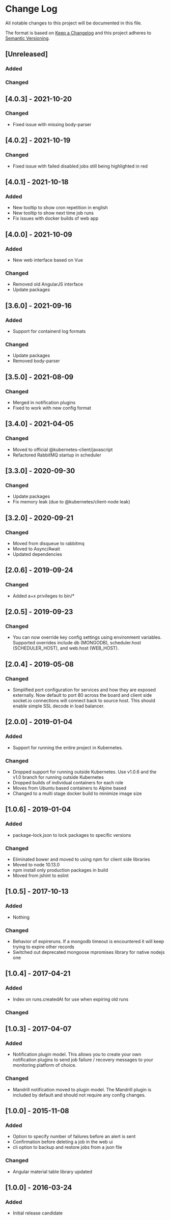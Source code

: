 # Change Log
All notable changes to this project will be documented in this file.

The format is based on [Keep a Changelog](http://keepachangelog.com/)
and this project adheres to [Semantic Versioning](http://semver.org/).

## [Unreleased]
### Added

### Changed

## [4.0.3] - 2021-10-20
### Changed
- Fixed issue with missing body-parser

## [4.0.2] - 2021-10-19
### Changed
- Fixed issue with failed disabled jobs still being highlighted in red

## [4.0.1] - 2021-10-18
### Added
- New tooltip to show cron repetition in english
- New tooltip to show next time job runs
- Fix issues with docker builds of web app

## [4.0.0] - 2021-10-09
### Added
- New web interface based on Vue

### Changed
- Removed old AngularJS interface
- Update packages

## [3.6.0] - 2021-09-16
### Added
- Support for containerd log formats

### Changed
- Update packages
- Removed body-parser

## [3.5.0] - 2021-08-09
### Changed
- Merged in notification plugins
- Fixed to work with new config format

## [3.4.0] - 2021-04-05
### Changed
- Moved to official @kubernetes-client/javascript
- Refactored RabbitMQ startup in scheduler

## [3.3.0] - 2020-09-30
### Changed
- Update packages
- Fix memory leak (due to @kubernetes/client-node leak)

## [3.2.0] - 2020-09-21
### Changed
- Moved from disqueue to rabbitmq
- Moved to Async/Await
- Updated dependencies

## [2.0.6] - 2019-09-24
### Changed
- Added a+x privileges to bin/*

## [2.0.5] - 2019-09-23
### Changed
- You can now override key config settings using environment variables. Supported overrides include db (MONGODB), scheduler.host (SCHEDULER_HOST), and web.host (WEB_HOST).

## [2.0.4] - 2019-05-08
### Changed
- Simplified port configuration for services and how they are exposed externally.  Now default to port 80 across the board and client side socket.io connections will connect back to source host.  This should enable simple SSL decode in load balancer.

## [2.0.0] - 2019-01-04
### Added
- Support for running the entire project in Kubernetes.

### Changed
- Dropped support for running outside Kubernetes.  Use v1.0.6 and the v1.0 branch for running outside Kubernetes
- Dropped builds of individual containers for each role
- Moves from Ubuntu based containers to Alpine based
- Changed to a multi stage docker build to minimize image size

## [1.0.6] - 2019-01-04
### Added
- package-lock.json to lock packages to specific versions

### Changed
- Eliminated bower and moved to using npm for client side libraries
- Moved to node 10.13.0
- npm install only production packages in build
- Moved from jshint to eslint

## [1.0.5] - 2017-10-13
### Added
- Nothing

### Changed
- Behavior of expireruns.  If a mongodb timeout is encountered it will keep trying to expire other records
- Switched out deprecated mongoose mpromises library for native nodejs one

## [1.0.4] - 2017-04-21
### Added
- Index on runs.createdAt for use when expiring old runs

### Changed

## [1.0.3] - 2017-04-07
### Added
- Notification plugin model.  This allows you to create your own notification plugins to send job failure / recovery messages to your monitoring platform of choice.

### Changed
- Mandrill notification moved to plugin model.  The Mandrill plugin is included by default and should not require any config changes.

## [1.0.0] - 2015-11-08
### Added
- Option to specify number of failures before an alert is sent
- Confirmation before deleting a job in the web ui
- cli option to backup and restore jobs from a json file

### Changed
- Angular material table library updated

## [1.0.0] - 2016-03-24
### Added
- Initial release candidate